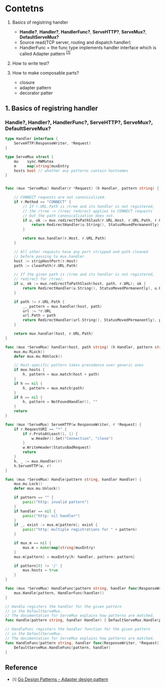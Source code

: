 # Contetns
1. Basics of registring handler
	- **Handle?**, **Handler?**, **HandlerFunc?**, **ServeHTTP?**, **ServeMux?**, **DefaultServeMux?**
	- Source read(TCP server, routing and dispatch handler)
	- HandlerFunc = the func type implements handler interface which is called Adapter pattern <sup>[[1]](#note1)</sup>

2. How to write test?

3. How to make composable parts?
	- closure
	- adapter pattern
	- decorator patter


## 1. Basics of registring handler
### Handle?, Handler?, HandlerFunc?, ServeHTTP?, ServeMux?, DefaultServeMux?

```go
type Handler interface {
	ServeHTTP(ResponseWriter, *Request)
}

type ServeMux struct {
	mu    sync.RWMutex
	m     map[string]muxEntry
	hosts bool // whether any patterns contain hostnames
}


func (mux *ServeMux) Handler(r *Request) (h Handler, pattern string) {

	// CONNECT requests are not canonicalized.
	if r.Method == "CONNECT" {
		// If r.URL.Path is /tree and its handler is not registered,
		// the /tree -> /tree/ redirect applies to CONNECT requests
		// but the path canonicalization does not.
		if u, ok := mux.redirectToPathSlash(r.URL.Host, r.URL.Path, r.URL); ok {
			return RedirectHandler(u.String(), StatusMovedPermanently), u.Path
		}

		return mux.handler(r.Host, r.URL.Path)
	}

	// All other requests have any port stripped and path cleaned
	// before passing to mux.handler.
	host := stripHostPort(r.Host)
	path := cleanPath(r.URL.Path)

	// If the given path is /tree and its handler is not registered,
	// redirect for /tree/.
	if u, ok := mux.redirectToPathSlash(host, path, r.URL); ok {
		return RedirectHandler(u.String(), StatusMovedPermanently), u.Path
	}

	if path != r.URL.Path {
		_, pattern = mux.handler(host, path)
		url := *r.URL
		url.Path = path
		return RedirectHandler(url.String(), StatusMovedPermanently), pattern
	}

	return mux.handler(host, r.URL.Path)
}

func (mux *ServeMux) handler(host, path string) (h Handler, pattern string) {
	mux.mu.RLock()
	defer mux.mu.RUnlock()

	// Host-specific pattern takes precedence over generic ones
	if mux.hosts {
		h, pattern = mux.match(host + path)
	}
	if h == nil {
		h, pattern = mux.match(path)
	}
	if h == nil {
		h, pattern = NotFoundHandler(), ""
	}
	return
}

func (mux *ServeMux) ServeHTTP(w ResponseWriter, r *Request) {
	if r.RequestURI == "*" {
		if r.ProtoAtLeast(1, 1) {
			w.Header().Set("Connection", "close")
		}
		w.WriteHeader(StatusBadRequest)
		return
	}
	h, _ := mux.Handler(r)
	h.ServeHTTP(w, r)
}

func (mux *ServeMux) Handle(pattern string, handler Handler) {
	mux.mu.Lock()
	defer mux.mu.Unlock()

	if pattern == "" {
		panic("http: invalid pattern")
	}
	if handler == nil {
		panic("http: nil handler")
	}
	if _, exist := mux.m[pattern]; exist {
		panic("http: multiple registrations for " + pattern)
	}

	if mux.m == nil {
		mux.m = make(map[string]muxEntry)
	}
	mux.m[pattern] = muxEntry{h: handler, pattern: pattern}

	if pattern[0] != '/' {
		mux.hosts = true
	}
}

func (mux *ServeMux) HandleFunc(pattern string, handler func(ResponseWriter, *Request)) {
	mux.Handle(pattern, HandlerFunc(handler))
}

// Handle registers the handler for the given pattern
// in the DefaultServeMux.
// The documentation for ServeMux explains how patterns are matched.
func Handle(pattern string, handler Handler) { DefaultServeMux.Handle(pattern, handler) }

// HandleFunc registers the handler function for the given pattern
// in the DefaultServeMux.
// The documentation for ServeMux explains how patterns are matched.
func HandleFunc(pattern string, handler func(ResponseWriter, *Request)) {
	DefaultServeMux.HandleFunc(pattern, handler)
}
```

## Reference
- <small id="note1">[1]</small> [Go Design Patterns - Adapter design pattern](https://www.safaribooksonline.com/library/view/go-design-patterns/9781786466204/ch03s02.html)
